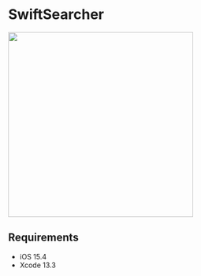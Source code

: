 # SwiftSearcher

<img src="Documentation/demo.gif" width="375" />

## Requirements
* iOS 15.4
* Xcode 13.3
